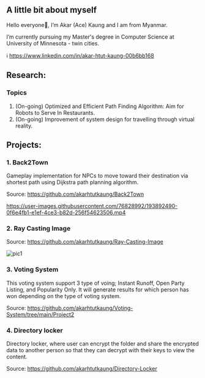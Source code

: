 ## A little bit about myself

Hello everyone👋, I’m Akar (Ace) Kaung and I am from Myanmar.

I’m currently pursuing my Master's degree in Computer Science at University of Minnesota - twin cities.

ℹ️ https://www.linkedin.com/in/akar-htut-kaung-00b6bb168

## Research:
### Topics

1. (On-going) Optimized and Efficient Path Finding Algorithm: Aim for Robots to Serve In Restaurants.
2. (On-going) Improvement of system design for travelling through virtual reality.

## Projects:
### 1. Back2Town
Gameplay implementation for NPCs to move toward their destination via shortest path using Dijkstra path planning algorithm.

Source: https://github.com/akarhtutkaung/Back2Town

https://user-images.githubusercontent.com/76828992/193892490-0f6e4fb1-e1ef-4ce3-b82d-256f54623506.mp4

### 2. Ray Casting Image

Source: https://github.com/akarhtutkaung/Ray-Casting-Image

![pic1](https://user-images.githubusercontent.com/76828992/194259950-75a4f0cf-f0f6-4453-8b0c-cbf72f34f68c.jpg)

### 3. Voting System 

This voting system support 3 type of voing; Instant Runoff, Open Party Listing, and Popularity Only. It will generate results for which person has won depending on the type of voting system.

Source: https://github.com/akarhtutkaung/Voting-System/tree/main/Project2

### 4. Directory locker

Directory locker, where user can encrypt the folder and share the encrypted data to another person so that they can decrypt with their keys to view the content.

Source: https://github.com/akarhtutkaung/Directory-Locker



<!---
akarhtutkaung/akarhtutkaung is a ✨ special ✨ repository because its `README.md` (this file) appears on your GitHub profile.
You can click the Preview link to take a look at your changes.
--->
